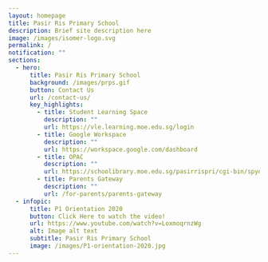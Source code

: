 ```yaml
---
layout: homepage
title: Pasir Ris Primary School
description: Brief site description here
image: /images/isomer-logo.svg
permalink: /
notification: ""
sections:
  - hero:
      title: Pasir Ris Primary School
      background: /images/prps.gif
      button: Contact Us
      url: /contact-us/
      key_highlights:
        - title: Student Learning Space
          description: ""
          url: https://vle.learning.moe.edu.sg/login
        - title: Google Workspace
          description: ""
          url: https://workspace.google.com/dashboard
        - title: OPAC
          description: ""
          url: https://schoolibrary.moe.edu.sg/pasirrispri/cgi-bin/spydus.exe/MSGTRN/WPAC/HOME
        - title: Parents Gateway
          description: ""
          url: /for-parents/parents-gateway
  - infopic:
      title: P1 Orientation 2020
      button: Click Here to watch the video!
      url: https://www.youtube.com/watch?v=LoxmoqrnzWg
      alt: Image alt text
      subtitle: Pasir Ris Primary School
      image: /images/P1-orientation-2020.jpg
---
```

